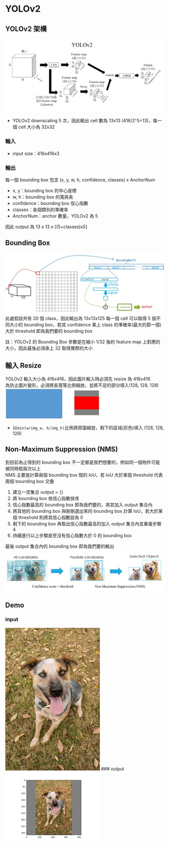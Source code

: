 # YOLOv2

## YOLOv2 架構
![](image/yolov2Architecture.jpg)  
- YOLOv2 downscaling 5 次，因此輸出 cell 數為 13x13 (416/2^5=13)，每一個 cell 大小為 32x32
### 輸入
- input size：416x416x3
### 輸出
每一個 bounding box 包含 (x, y, w, h, confidence, classes) x AnchorNum
- x, y：bounding box 的中心座標
- w, h：bounding box 的寬與長
- confidence：bounding box 信心指數
- classes：各個類別的準確率
- AnchorNum：anchor 數量，YOLOv2 為 5  

因此 output 為 13 x 13 x [(5+classes)x5]

## Bounding Box
<img src="image/detail.jpg" width="600">  
此處假設共有 20 個 class，因此輸出為 13x13x125  
每一個 cell 可以取得 5 個不同大小的 bounding box，若其 confidence 乘上 class 的準確率(最大的那一個)大於 threshold 即為我們要的 bounding box    

註：YOLOv2 的 Bounding Box 參數是在縮小 1/32 後的 feature map 上對應的大小，因此最後必須承上 32 取得實際的大小

## 輸入 Resize
YOLOv2 輸入大小為 416x416，因此圖片輸入時必須先 resize 為 416x416  
為防止圖片變形，必須將長寬等比例縮放，並將不足的部分填入(128, 128, 128)  
<img src="image/resize.jpg" width="300">  

- 以```min(w/img_w, h/img_h)```比例將原圖縮放，剩下的區域(灰色)填入 (128, 128, 128)

## Non-Maximum Suppression (NMS)
到目前為止得到的 bounding box 不一定都是我們想要的，例如同一個物件可能被同時框兩次以上  
NMS 主要是計算兩個 bounding box 間的 IoU，若 IoU 大於某個 threshold 代表兩個 bounding box 交疊  
1. 建立一空集合 output = {}
2. 將 bounding box 依信心指數排序
3. 信心指數最高的 bounding box 即為我們要的，將其加入 output 集合內
4. 將其他的 bounding box 與剛剛選出來的 bounding box 計算 IoU，若大於某個 threshold 則將其信心指數設為 0
5. 剩下的 bounding box 再取出信心指數最高的加入 output 集合內並重複步驟 4
6. 持續進行以上步驟直至沒有信心指數大於 0 的 bounding box  

最後 output 集合內的 bounding box 即為我們要的輸出

![](image/NMS.jpg)

## Demo
### input
<img src="image/testImage.jpg" width="300">  
### output
<img src="image/demo.png" width="300">  

